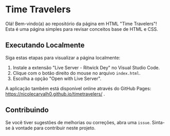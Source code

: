 # Time Travelers

Olá! Bem-vindo(a) ao repositório da página em HTML "Time Travelers"! Esta é uma página simples para revisar conceitos base de HTML e CSS.

## Executando Localmente

Siga estas etapas para visualizar a página localmente:

1. Instale a extensão "Live Server - Ritwick Dey" no Visual Studio Code.
2. Clique com o botão direito do mouse no arquivo `index.html`.
3. Escolha a opção "Open with Live Server".

A aplicação também está disponível online através do GitHub Pages: https://nicolecarvalh0.github.io/timetravelers/ .

## Contribuindo

Se você tiver sugestões de melhorias ou correções, abra uma `issue`.
Sinta-se à vontade para contribuir neste projeto. 
